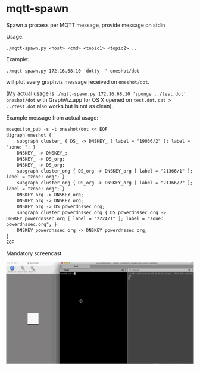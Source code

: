 mqtt-spawn
==========

Spawn a process per MQTT message, provide message on stdin

Usage:

    ./mqtt-spawn.py <host> <cmd> <topic1> <topic2> ..

Example:

    ./mqtt-spawn.py 172.16.68.10 'dotty -' oneshot/dot

will plot every graphviz message received on `oneshot/dot`.

(My actual usage is `./mqtt-spawn.py 172.16.68.10 'sponge ../test.dot' oneshot/dot` with GraphViz.app for OS X opened on `test.dot`. `cat > ../test.dot` also works but is not as clean).

Example message from actual usage:

    mosquitto_pub -s -t oneshot/dot << EOF
    digraph oneshot {
        subgraph cluster_ { DS_ -> DNSKEY_ [ label = "19036/2" ]; label = "zone: "; }
        DNSKEY_ -> DNSKEY_;
        DNSKEY_ -> DS_org;
        DNSKEY_ -> DS_org;
        subgraph cluster_org { DS_org -> DNSKEY_org [ label = "21366/1" ]; label = "zone: org"; }
        subgraph cluster_org { DS_org -> DNSKEY_org [ label = "21366/2" ]; label = "zone: org"; }
        DNSKEY_org -> DNSKEY_org;
        DNSKEY_org -> DNSKEY_org;
        DNSKEY_org -> DS_powerdnssec_org;
        subgraph cluster_powerdnssec_org { DS_powerdnssec_org -> DNSKEY_powerdnssec_org [ label = "2224/1" ]; label = "zone: powerdnssec.org"; }
        DNSKEY_powerdnssec_org -> DNSKEY_powerdnssec_org;
    }
    EOF

Mandatory screencast:

![screencast-oneshot](screencast-oneshot.gif)
